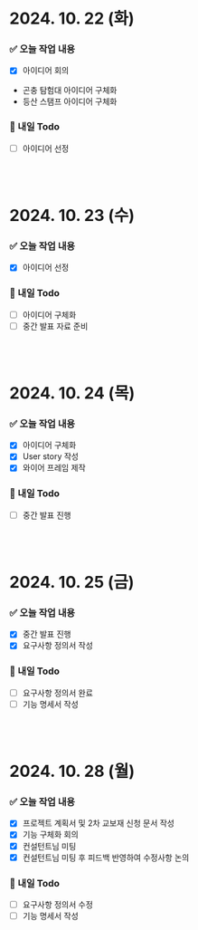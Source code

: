 # 2024. 10. 22 (화)

### ✅ 오늘 작업 내용

- [x] 아이디어 회의
- 곤충 탐험대 아이디어 구체화
- 등산 스탬프 아이디어 구체화

### 📆 내일 Todo

- [ ] 아이디어 선정

<br>
<br>

# 2024. 10. 23 (수)

### ✅ 오늘 작업 내용

- [x] 아이디어 선정

### 📆 내일 Todo

- [ ] 아이디어 구체화
- [ ] 중간 발표 자료 준비

<br>
<br>

# 2024. 10. 24 (목)

### ✅ 오늘 작업 내용

- [x] 아이디어 구체화
- [x] User story 작성
- [x] 와이어 프레임 제작

### 📆 내일 Todo

- [ ] 중간 발표 진행

<br>
<br>

# 2024. 10. 25 (금)

### ✅ 오늘 작업 내용

- [x] 중간 발표 진행
- [x] 요구사항 정의서 작성

### 📆 내일 Todo

- [ ] 요구사항 정의서 완료
- [ ] 기능 명세서 작성

<br>
<br>

# 2024. 10. 28 (월)

### ✅ 오늘 작업 내용

- [x] 프로젝트 계획서 및 2차 교보재 신청 문서 작성
- [x] 기능 구체화 회의
- [x] 컨설턴트님 미팅
- [x] 컨설턴트님 미팅 후 피드백 반영하여 수정사항 논의

### 📆 내일 Todo

- [ ] 요구사항 정의서 수정
- [ ] 기능 명세서 작성
